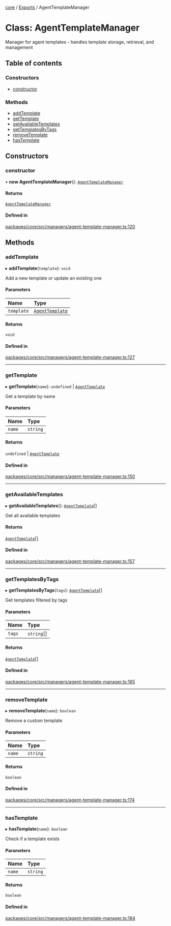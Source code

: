 <!-- 
 ⚠️  AUTO-GENERATED FILE - DO NOT EDIT MANUALLY
 This file is automatically generated by scripts/docs-generator.js
 To make changes, edit the source TypeScript files or update the generator script
-->

[core](../../) / [Exports](../modules) / AgentTemplateManager

# Class: AgentTemplateManager

Manager for agent templates - handles template storage, retrieval, and management

## Table of contents

### Constructors

- [constructor](AgentTemplateManager#constructor)

### Methods

- [addTemplate](AgentTemplateManager#addtemplate)
- [getTemplate](AgentTemplateManager#gettemplate)
- [getAvailableTemplates](AgentTemplateManager#getavailabletemplates)
- [getTemplatesByTags](AgentTemplateManager#gettemplatesbytags)
- [removeTemplate](AgentTemplateManager#removetemplate)
- [hasTemplate](AgentTemplateManager#hastemplate)

## Constructors

### constructor

• **new AgentTemplateManager**(): [`AgentTemplateManager`](AgentTemplateManager)

#### Returns

[`AgentTemplateManager`](AgentTemplateManager)

#### Defined in

[packages/core/src/managers/agent-template-manager.ts:120](https://github.com/woojubb/robota/blob/71f062d020afc1eae0c94155ab9c882c78b871e7/packages/core/src/managers/agent-template-manager.ts#L120)

## Methods

### addTemplate

▸ **addTemplate**(`template`): `void`

Add a new template or update an existing one

#### Parameters

| Name | Type |
| :------ | :------ |
| `template` | [`AgentTemplate`](../interfaces/AgentTemplate) |

#### Returns

`void`

#### Defined in

[packages/core/src/managers/agent-template-manager.ts:127](https://github.com/woojubb/robota/blob/71f062d020afc1eae0c94155ab9c882c78b871e7/packages/core/src/managers/agent-template-manager.ts#L127)

___

### getTemplate

▸ **getTemplate**(`name`): `undefined` \| [`AgentTemplate`](../interfaces/AgentTemplate)

Get a template by name

#### Parameters

| Name | Type |
| :------ | :------ |
| `name` | `string` |

#### Returns

`undefined` \| [`AgentTemplate`](../interfaces/AgentTemplate)

#### Defined in

[packages/core/src/managers/agent-template-manager.ts:150](https://github.com/woojubb/robota/blob/71f062d020afc1eae0c94155ab9c882c78b871e7/packages/core/src/managers/agent-template-manager.ts#L150)

___

### getAvailableTemplates

▸ **getAvailableTemplates**(): [`AgentTemplate`](../interfaces/AgentTemplate)[]

Get all available templates

#### Returns

[`AgentTemplate`](../interfaces/AgentTemplate)[]

#### Defined in

[packages/core/src/managers/agent-template-manager.ts:157](https://github.com/woojubb/robota/blob/71f062d020afc1eae0c94155ab9c882c78b871e7/packages/core/src/managers/agent-template-manager.ts#L157)

___

### getTemplatesByTags

▸ **getTemplatesByTags**(`tags`): [`AgentTemplate`](../interfaces/AgentTemplate)[]

Get templates filtered by tags

#### Parameters

| Name | Type |
| :------ | :------ |
| `tags` | `string`[] |

#### Returns

[`AgentTemplate`](../interfaces/AgentTemplate)[]

#### Defined in

[packages/core/src/managers/agent-template-manager.ts:165](https://github.com/woojubb/robota/blob/71f062d020afc1eae0c94155ab9c882c78b871e7/packages/core/src/managers/agent-template-manager.ts#L165)

___

### removeTemplate

▸ **removeTemplate**(`name`): `boolean`

Remove a custom template

#### Parameters

| Name | Type |
| :------ | :------ |
| `name` | `string` |

#### Returns

`boolean`

#### Defined in

[packages/core/src/managers/agent-template-manager.ts:174](https://github.com/woojubb/robota/blob/71f062d020afc1eae0c94155ab9c882c78b871e7/packages/core/src/managers/agent-template-manager.ts#L174)

___

### hasTemplate

▸ **hasTemplate**(`name`): `boolean`

Check if a template exists

#### Parameters

| Name | Type |
| :------ | :------ |
| `name` | `string` |

#### Returns

`boolean`

#### Defined in

[packages/core/src/managers/agent-template-manager.ts:184](https://github.com/woojubb/robota/blob/71f062d020afc1eae0c94155ab9c882c78b871e7/packages/core/src/managers/agent-template-manager.ts#L184)
